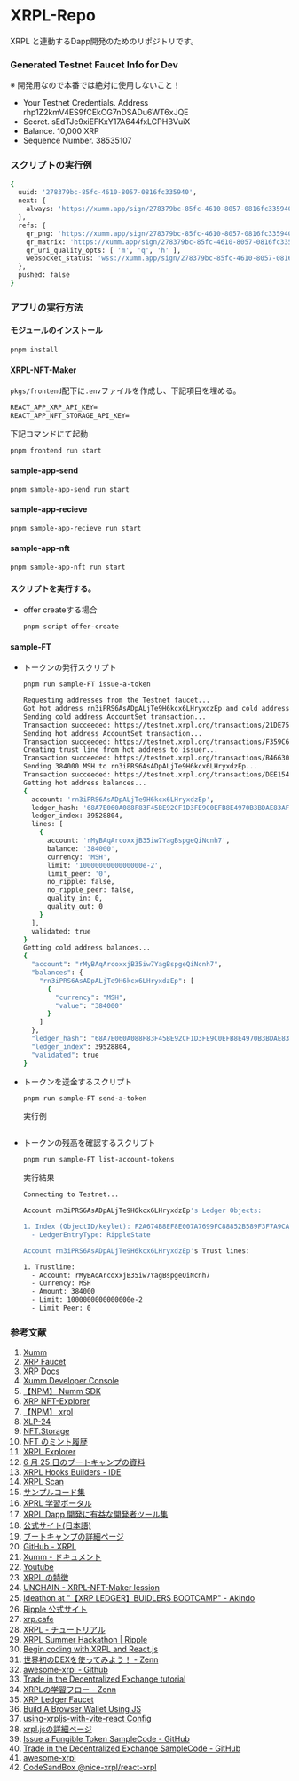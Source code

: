 # XRPL-Repo

XRPL と連動するDapp開発のためのリポジトリです。

### Generated Testnet Faucet Info for Dev

※ 開発用なので本番では絶対に使用しないこと！

- Your Testnet Credentials.
  Address
  rhp1Z2kmV4ES9fCEkCG7nDSADu6WT6xJQE
- Secret.
  sEdTJe9xiEFKxY17A644fxLCPHBVuiX
- Balance.
  10,000 XRP
- Sequence Number.
  38535107

### スクリプトの実行例

```bash
{
  uuid: '278379bc-85fc-4610-8057-0816fc335940',
  next: {
    always: 'https://xumm.app/sign/278379bc-85fc-4610-8057-0816fc335940'
  },
  refs: {
    qr_png: 'https://xumm.app/sign/278379bc-85fc-4610-8057-0816fc335940_q.png',
    qr_matrix: 'https://xumm.app/sign/278379bc-85fc-4610-8057-0816fc335940_q.json',
    qr_uri_quality_opts: [ 'm', 'q', 'h' ],
    websocket_status: 'wss://xumm.app/sign/278379bc-85fc-4610-8057-0816fc335940'
  },
  pushed: false
}
```

### アプリの実行方法

#### モジュールのインストール

```bash
pnpm install
```

#### XRPL-NFT-Maker

`pkgs/frontend`配下に`.env`ファイルを作成し、下記項目を埋める。

```txt
REACT_APP_XRP_API_KEY=
REACT_APP_NFT_STORAGE_API_KEY=
```

下記コマンドにて起動

```bash
pnpm frontend run start
```

#### sample-app-send

```bash
pnpm sample-app-send run start
```

#### sample-app-recieve

```bash
pnpm sample-app-recieve run start
```

#### sample-app-nft

```bash
pnpm sample-app-nft run start
```

#### スクリプトを実行する。

- offer createする場合

  ```bash
  pnpm script offer-create
  ```

#### sample-FT

- トークンの発行スクリプト

  ```bash
  pnpm run sample-FT issue-a-token
  ```

  ```bash
  Requesting addresses from the Testnet faucet...
  Got hot address rn3iPRS6AsADpALjTe9H6kcx6LHryxdzEp and cold address rMyBAqArcoxxjB35iw7YagBspgeQiNcnh7.
  Sending cold address AccountSet transaction...
  Transaction succeeded: https://testnet.xrpl.org/transactions/21DE75E6FC53945D51EFA5A0A59709EC44257D5748F2AE2BDFF992962D4FD71B
  Sending hot address AccountSet transaction...
  Transaction succeeded: https://testnet.xrpl.org/transactions/F359C63CF9483A4D06ECEB7830AB0B1456591724303C16158D89EE86FD03A1CD
  Creating trust line from hot address to issuer...
  Transaction succeeded: https://testnet.xrpl.org/transactions/B46630A8C76EC5B36EA70C6C435086AB2DF36D49CD76FCBBD8D5B251434372BD
  Sending 384000 MSH to rn3iPRS6AsADpALjTe9H6kcx6LHryxdzEp...
  Transaction succeeded: https://testnet.xrpl.org/transactions/DEE154C08A7BA10804EBCB0A73FFBC5D635989705DA6E9EE09FE02E714EA975A
  Getting hot address balances...
  {
    account: 'rn3iPRS6AsADpALjTe9H6kcx6LHryxdzEp',
    ledger_hash: '68A7E060A088F83F45BE92CF1D3FE9C0EFB8E4970B3BDAE83AF9B8FE272DD874',
    ledger_index: 39528804,
    lines: [
      {
        account: 'rMyBAqArcoxxjB35iw7YagBspgeQiNcnh7',
        balance: '384000',
        currency: 'MSH',
        limit: '1000000000000000e-2',
        limit_peer: '0',
        no_ripple: false,
        no_ripple_peer: false,
        quality_in: 0,
        quality_out: 0
      }
    ],
    validated: true
  }
  Getting cold address balances...
  {
    "account": "rMyBAqArcoxxjB35iw7YagBspgeQiNcnh7",
    "balances": {
      "rn3iPRS6AsADpALjTe9H6kcx6LHryxdzEp": [
        {
          "currency": "MSH",
          "value": "384000"
        }
      ]
    },
    "ledger_hash": "68A7E060A088F83F45BE92CF1D3FE9C0EFB8E4970B3BDAE83AF9B8FE272DD874",
    "ledger_index": 39528804,
    "validated": true
  }
  ```

- トークンを送金するスクリプト

  ```bash
  pnpm run sample-FT send-a-token
  ```

  実行例

  ```bash
  
  ```

- トークンの残高を確認するスクリプト

  ```bash
  pnpm run sample-FT list-account-tokens
  ```

  実行結果

  ```bash
  Connecting to Testnet...

  Account rn3iPRS6AsADpALjTe9H6kcx6LHryxdzEp's Ledger Objects:

  1. Index (ObjectID/keylet): F2A674B8EF8E007A7699FC88852B589F3F7A9CA83976309D5018057484EF6C43
    - LedgerEntryType: RippleState 

  Account rn3iPRS6AsADpALjTe9H6kcx6LHryxdzEp's Trust lines:

  1. Trustline:
    - Account: rMyBAqArcoxxjB35iw7YagBspgeQiNcnh7
    - Currency: MSH
    - Amount: 384000
    - Limit: 1000000000000000e-2
    - Limit Peer: 0
  ```

### 参考文献

1. [Xumm](https://xumm.app/)
2. [XRP Faucet](https://xrpl.org/ja/xrp-testnet-faucet.html)
3. [XRP Docs](https://xrpl.org/ja/docs.html)
4. [Xumm Developer Console](https://apps.xumm.dev/)
5. [【NPM】 Numm SDK](https://www.npmjs.com/package/xumm)
6. [XRP NFT-Explorer](https://test.bithomp.com/nft-explorer)
7. [【NPM】 xrpl](https://www.npmjs.com/package/xrpl)
8. [XLP-24](https://github.com/XRPLF/XRPL-Standards/discussions/69)
9. [NFT.Storage](https://nft.storage/)
10. [NFT のミント履歴](https://test.bithomp.com/nft/00080000214300096509110EFDB01B85F3837B10BBC6B13616E5DA9C00000001)
11. [XRPL Explorer](https://livenet.xrpl.org/)
12. [6 月 25 日のブートキャンプの資料](https://speakerdeck.com/tequ/introduction-xrpl-for-ideathon)
13. [XRPL Hooks Builders - IDE](https://hooks-builder.xrpl.org/develop/1f8109c80f504e6326db2735df2f0ad6)
14. [XRPL Scan](https://xrpscan.com/)
15. [サンプルコード集](https://xrpl.org/ja/code-samples.html)
16. [XPRL 学習ポータル](https://learn.xrpl.org/)
17. [XRPL Dapp 開発に有益な開発者ツール集](https://xrpl.org/dev-tools.html)
18. [公式サイト(日本語)](https://xrpl.org/ja/index.html)
19. [ブートキャンプの詳細ページ](https://lu.ma/xrpl_builders_bootcamp)
20. [GitHub - XRPL](https://github.com/XRPLF)
21. [Xumm - ドキュメント](https://xumm.readme.io/)
22. [Youtube](https://youtube.com/channel/UC6zTJdNCBI-TKMt5ubNc_Gg)
23. [XRPL の特徴](https://xrpl.org/ja/xrp-overview.html)
24. [UNCHAIN - XRPL-NFT-Maker lession](https://app.unchain.tech/learn/XRPL-NFT-Maker/ja/0/1/)
25. [Ideathon at "【XRP LEDGER】BUIDLERS BOOTCAMP" - Akindo](https://app.akindo.io/hackathons/Be7ZEGBOWT066OJKl)
26. [Ripple 公式サイト](https://ripple.com/)
27. [xrp.cafe](https://xrp.cafe/)
28. [XRPL - チュートリアル](https://xrpl.org/tutorials.html)
29. [XRPL Summer Hackathon | Ripple](https://dorahacks.io/hackathon/xrpl-hackathon)
30. [Begin coding with XRPL and React.js](https://learn.xrpl.org/course/build-with-react-js-and-xrpl/lesson/begin-coding-with-xrpl-and-react-js/)
31. [世界初のDEXを使ってみよう！ - Zenn ](https://zenn.dev/tequ/articles/use-original-dex)
32. [awesome-xrpl - Github](https://github.com/wojake/awesome-xrpl)
33. [Trade in the Decentralized Exchange tutorial](https://xrpl.org/ja/decentralized-exchange.html)
34. [XRPLの学習フロー - Zenn](https://zenn.dev/tequ/articles/xrpl-learning-flow)
35. [XRP Ledger Faucet](https://faucet.tequ.dev/)
36. [Build A Browser Wallet Using JS](https://xrpl.org/build-a-browser-wallet-in-js.html)
37. [using-xrpljs-with-vite-react Config](https://github.com/XRPLF/xrpl.js/blob/main/UNIQUE_SETUPS.md#using-xrpljs-with-vite-react)
38. [xrpl.jsの詳細ページ](https://js.xrpl.org/)
39. [Issue a Fungible Token SampleCode - GitHub](https://github.com/XRPLF/xrpl-dev-portal/tree/master/content/_code-samples/issue-a-token/)
40. [Trade in the Decentralized Exchange SampleCode - GitHub](https://github.com/XRPLF/xrpl-dev-portal/tree/master/content/_code-samples/trade-in-the-decentralized-exchange/)
41. [awesome-xrpl](https://github.com/wojake/awesome-xrpl)
42. [CodeSandBox @nice-xrpl/react-xrpl](https://codesandbox.io/examples/package/@nice-xrpl/react-xrpl)